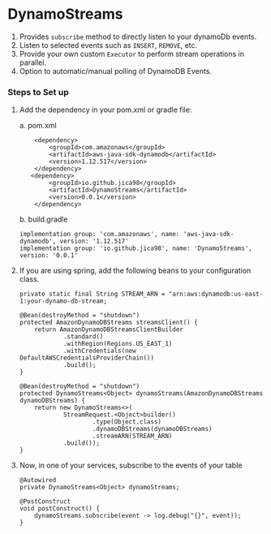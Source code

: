# DynamoStreams

1. Provides `subscribe` method to directly listen to your dynamoDb events.
2. Listen to selected events such as `INSERT`, `REMOVE`, etc.
3. Provide your own custom `Executor` to perform stream operations in parallel.
4. Option to automatic/manual polling of DynamoDB Events.

### Steps to Set up

1. Add the dependency in your pom.xml or gradle file:

   a. pom.xml

    ````
        <dependency>
            <groupId>com.amazonaws</groupId>
            <artifactId>aws-java-sdk-dynamodb</artifactId>
            <version>1.12.517</version>
        </dependency>
       <dependency>
            <groupId>io.github.jica98</groupId>
            <artifactId>DynamoStreams</artifactId>
            <version>0.0.1</version>
        </dependency>
   ````
    b. build.gradle
    
    ````
   implementation group: 'com.amazonaws', name: 'aws-java-sdk-dynamodb', version: '1.12.517'
    implementation group: 'io.github.jica98', name: 'DynamoStreams', version: '0.0.1'
   ````
2. If you are using spring, add the following beans to your configuration class.

    ````
   private static final String STREAM_ARN = "arn:aws:dynamodb:us-east-1:your-dynamo-db-stream;
   
    @Bean(destroyMethod = "shutdown")
    protected AmazonDynamoDBStreams streamsClient() {
        return AmazonDynamoDBStreamsClientBuilder
                .standard()
                .withRegion(Regions.US_EAST_1)
                .withCredentials(new DefaultAWSCredentialsProviderChain())
                .build();
    }

    @Bean(destroyMethod = "shutdown")
    protected DynamoStreams<Object> dynamoStreams(AmazonDynamoDBStreams dynamoDBStreams) {
        return new DynamoStreams<>(
                StreamRequest.<Object>builder()
                        .type(Object.class)
                        .dynamoDBStreams(dynamoDBStreams)
                        .streamARN(STREAM_ARN)
                .build());
    }
   ````
   
3. Now, in one of your services, subscribe to the events of your table

    ````
    @Autowired
    private DynamoStreams<Object> dynamoStreams;
   
    @PostConstruct
    void postConstruct() {
        dynamoStreams.subscribe(event -> log.debug("{}", event));
    }
   ````